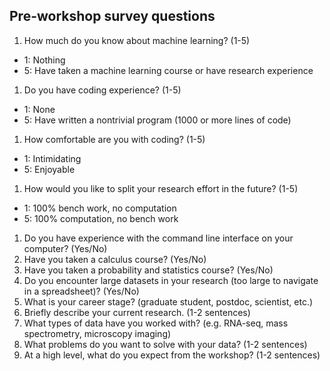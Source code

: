 ## Pre-workshop survey questions

1. How much do you know about machine learning? (1-5)
  - 1: Nothing
  - 5: Have taken a machine learning course or have research experience
1. Do you have coding experience? (1-5)
  - 1: None
  - 5: Have written a nontrivial program (1000 or more lines of code)
1. How comfortable are you with coding? (1-5)
  - 1: Intimidating
  - 5: Enjoyable
1. How would you like to split your research effort in the future? (1-5)
  - 1: 100% bench work, no computation
  - 5: 100% computation, no bench work
1. Do you have experience with the command line interface on your computer? (Yes/No)
1. Have you taken a calculus course? (Yes/No)
1. Have you taken a probability and statistics course? (Yes/No)
1. Do you encounter large datasets in your research (too large to navigate in a spreadsheet)? (Yes/No)
1. What is your career stage? (graduate student, postdoc, scientist, etc.)
1. Briefly describe your current research. (1-2 sentences)
1. What types of data have you worked with? (e.g. RNA-seq, mass spectrometry, microscopy imaging)
1. What problems do you want to solve with your data? (1-2 sentences)
1. At a high level, what do you expect from the workshop? (1-2 sentences)
